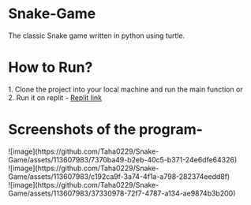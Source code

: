 # Snake-Game
The classic Snake game written in python using turtle.
<h1>How to Run?</h1>
1. Clone the project into your local machine and run the main function or <br>
2. Run it on replit - <a href="https://replit.com/@Sheikh-TahaTaha/Snake-Game?v=1">Replit link</a>
<h1>Screenshots of the program-</h1>
![image](https://github.com/Taha0229/Snake-Game/assets/113607983/7370ba49-b2eb-40c5-b371-24e6dfe64326)
<br>
![image](https://github.com/Taha0229/Snake-Game/assets/113607983/c192ca9f-3a74-4f1a-a798-282374eedd8f)
<br>
![image](https://github.com/Taha0229/Snake-Game/assets/113607983/37330978-72f7-4787-a134-ae9874b3b200)
